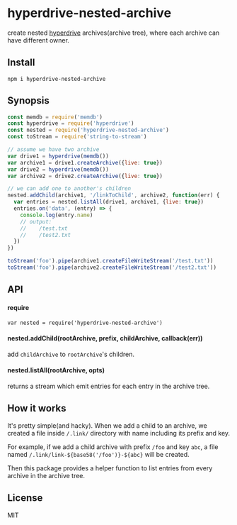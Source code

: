 # hyperdrive-nested-archive

create nested [hyperdrive](https://github.com/mafintosh/hyperdrive) archives(archive tree), where each archive can have different owner.

## Install

`npm i hyperdrive-nested-archive`

## Synopsis

```JavaScript
const memdb = require('memdb')
const hyperdrive = require('hyperdrive')
const nested = require('hyperdrive-nested-archive')
const toStream = require('string-to-stream')

// assume we have two archive
var drive1 = hyperdrive(memdb())
var archive1 = drive1.createArchive({live: true})
var drive2 = hyperdrive(memdb())
var archive2 = drive2.createArchive({live: true})

// we can add one to another's children
nested.addChild(archive1, '/linkToChild', archive2, function(err) {
  var entries = nested.listAll(drive1, archive1, {live: true})
  entries.on('data', (entry) => {
    console.log(entry.name)
    // output:
    //    /test.txt
    //    /test2.txt
  })
})

toStream('foo').pipe(archive1.createFileWriteStream('/test.txt'))
toStream('foo').pipe(archive2.createFileWriteStream('/test2.txt'))
```

## API

#### require

`var nested = require('hyperdrive-nested-archive')`

#### nested.addChild(rootArchive, prefix, childArchive, callback(err))

add `childArchive` to `rootArchive`'s children.

#### nested.listAll(rootArchive, opts)

returns a stream which emit entries for each entry in the archive tree.

## How it works

It's pretty simple(and hacky). When we add a child to an archive, we created a file inside `/.link/` directory with name including its prefix and key.

For example, if we add a child archive with prefix `/foo` and key `abc`, a file named `/.link/link-${base58('/foo')}-${abc}` will be created.

Then this package provides a helper function to list entries from every archive in the archive tree.

## License

MIT
